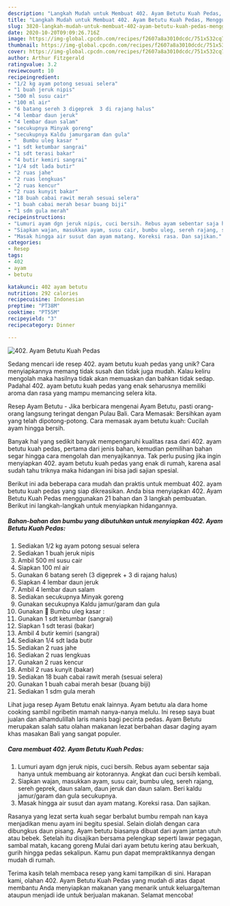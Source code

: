 ```yaml
---
description: "Langkah Mudah untuk Membuat 402. Ayam Betutu Kuah Pedas, Menggugah Selera"
title: "Langkah Mudah untuk Membuat 402. Ayam Betutu Kuah Pedas, Menggugah Selera"
slug: 3820-langkah-mudah-untuk-membuat-402-ayam-betutu-kuah-pedas-menggugah-selera
date: 2020-10-20T09:09:26.716Z
image: https://img-global.cpcdn.com/recipes/f2607a8a3010dcdc/751x532cq70/402-ayam-betutu-kuah-pedas-foto-resep-utama.jpg
thumbnail: https://img-global.cpcdn.com/recipes/f2607a8a3010dcdc/751x532cq70/402-ayam-betutu-kuah-pedas-foto-resep-utama.jpg
cover: https://img-global.cpcdn.com/recipes/f2607a8a3010dcdc/751x532cq70/402-ayam-betutu-kuah-pedas-foto-resep-utama.jpg
author: Arthur Fitzgerald
ratingvalue: 3.2
reviewcount: 10
recipeingredient:
- "1/2 kg ayam potong sesuai selera"
- "1 buah jeruk nipis"
- "500 ml susu cair"
- "100 ml air"
- "6 batang sereh 3 digeprek  3 di rajang halus"
- "4 lembar daun jeruk"
- "4 lembar daun salam"
- "secukupnya Minyak goreng"
- "secukupnya Kaldu jamurgaram dan gula"
- "  Bumbu uleg kasar "
- "1 sdt ketumbar sangrai"
- "1 sdt terasi bakar"
- "4 butir kemiri sangrai"
- "1/4 sdt lada butir"
- "2 ruas jahe"
- "2 ruas lengkuas"
- "2 ruas kencur"
- "2 ruas kunyit bakar"
- "18 buah cabai rawit merah sesuai selera"
- "1 buah cabai merah besar buang biji"
- "1 sdm gula merah"
recipeinstructions:
- "Lumuri ayam dgn jeruk nipis, cuci bersih. Rebus ayam sebentar saja hanya untuk membuang air kotorannya. Angkat dan cuci bersih kembali."
- "Siapkan wajan, masukkan ayam, susu cair, bumbu uleg, sereh rajang, sereh geprek, daun salam, daun jeruk dan daun salam. Beri kaldu jamur/garam dan gula secukupnya."
- "Masak hingga air susut dan ayam matang. Koreksi rasa. Dan sajikan."
categories:
- Resep
tags:
- 402
- ayam
- betutu

katakunci: 402 ayam betutu 
nutrition: 292 calories
recipecuisine: Indonesian
preptime: "PT38M"
cooktime: "PT55M"
recipeyield: "3"
recipecategory: Dinner

---
```



![402. Ayam Betutu Kuah Pedas](https://img-global.cpcdn.com/recipes/f2607a8a3010dcdc/751x532cq70/402-ayam-betutu-kuah-pedas-foto-resep-utama.jpg)

Sedang mencari ide resep 402. ayam betutu kuah pedas yang unik? Cara menyiapkannya memang tidak susah dan tidak juga mudah. Kalau keliru mengolah maka hasilnya tidak akan memuaskan dan bahkan tidak sedap. Padahal 402. ayam betutu kuah pedas yang enak seharusnya memiliki aroma dan rasa yang mampu memancing selera kita.

Resep Ayam Betutu - Jika berbicara mengenai Ayam Betutu, pasti orang-orang langsung teringat dengan Pulau Bali. Cara Memasak: Bersihkan ayam yang telah dipotong-potong. Cara memasak ayam betutu kuah: Cucilah ayam hingga bersih.

Banyak hal yang sedikit banyak mempengaruhi kualitas rasa dari 402. ayam betutu kuah pedas, pertama dari jenis bahan, kemudian pemilihan bahan segar hingga cara mengolah dan menyajikannya. Tak perlu pusing jika ingin menyiapkan 402. ayam betutu kuah pedas yang enak di rumah, karena asal sudah tahu triknya maka hidangan ini bisa jadi sajian spesial.


Berikut ini ada beberapa cara mudah dan praktis untuk membuat 402. ayam betutu kuah pedas yang siap dikreasikan. Anda bisa menyiapkan 402. Ayam Betutu Kuah Pedas menggunakan 21 bahan dan 3 langkah pembuatan. Berikut ini langkah-langkah untuk menyiapkan hidangannya.

<!--inarticleads1-->

##### Bahan-bahan dan bumbu yang dibutuhkan untuk menyiapkan 402. Ayam Betutu Kuah Pedas:

1. Sediakan 1/2 kg ayam potong sesuai selera
1. Sediakan 1 buah jeruk nipis
1. Ambil 500 ml susu cair
1. Siapkan 100 ml air
1. Gunakan 6 batang sereh (3 digeprek + 3 di rajang halus)
1. Siapkan 4 lembar daun jeruk
1. Ambil 4 lembar daun salam
1. Sediakan secukupnya Minyak goreng
1. Gunakan secukupnya Kaldu jamur/garam dan gula
1. Gunakan  💮 Bumbu uleg kasar :
1. Gunakan 1 sdt ketumbar (sangrai)
1. Siapkan 1 sdt terasi (bakar)
1. Ambil 4 butir kemiri (sangrai)
1. Sediakan 1/4 sdt lada butir
1. Sediakan 2 ruas jahe
1. Sediakan 2 ruas lengkuas
1. Gunakan 2 ruas kencur
1. Ambil 2 ruas kunyit (bakar)
1. Sediakan 18 buah cabai rawit merah (sesuai selera)
1. Gunakan 1 buah cabai merah besar (buang biji)
1. Sediakan 1 sdm gula merah


Lihat juga resep Ayam Betutu enak lainnya. Ayam betutu ala dara home cooking sambil ngribetin mamah nanya-nanya melulu. Ini resep saya buat jualan dan alhamdulillah laris manis bagi pecinta pedas. Ayam Betutu merupakan salah satu olahan makanan lezat berbahan dasar daging ayam khas masakan Bali yang sangat populer. 

<!--inarticleads2-->

##### Cara membuat 402. Ayam Betutu Kuah Pedas:

1. Lumuri ayam dgn jeruk nipis, cuci bersih. Rebus ayam sebentar saja hanya untuk membuang air kotorannya. Angkat dan cuci bersih kembali.
1. Siapkan wajan, masukkan ayam, susu cair, bumbu uleg, sereh rajang, sereh geprek, daun salam, daun jeruk dan daun salam. Beri kaldu jamur/garam dan gula secukupnya.
1. Masak hingga air susut dan ayam matang. Koreksi rasa. Dan sajikan.


Rasanya yang lezat serta kuah segar berbalut bumbu rempah nan kaya menjadikan menu ayam ini begitu spesial. Selain diolah dengan cara dibungkus daun pisang. Ayam betutu biasanya dibuat dari ayam jantan utuh atau bebek. Setelah itu disajikan bersama pelengkap seperti lawar pegagan, sambal matah, kacang goreng Mulai dari ayam betutu kering atau berkuah, gurih hingga pedas sekalipun. Kamu pun dapat mempraktikannya dengan mudah di rumah. 

Terima kasih telah membaca resep yang kami tampilkan di sini. Harapan kami, olahan 402. Ayam Betutu Kuah Pedas yang mudah di atas dapat membantu Anda menyiapkan makanan yang menarik untuk keluarga/teman ataupun menjadi ide untuk berjualan makanan. Selamat mencoba!
